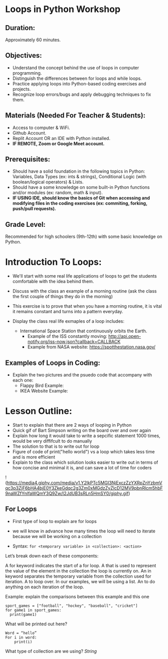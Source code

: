 # Loops in Python Workshop 

## Duration:
Approximately 60 minutes.

## Objectives:
- Understand the concept behind the use of loops in computer programming.
- Distinguish the differences between for loops and while loops.
- Practice applying loops into Python-based coding exercises and projects.
- Recognize loop errors/bugs and apply debugging techniques to fix them.

## Materials (Needed For Teacher & Students):
- Access to computer & WiFi.
- Github Account.
- Replit Account OR an IDE with Python installed.
- **IF REMOTE, Zoom or Google Meet account.**

## Prerequisites: 
- Should have a solid foundation in the following topics in Python: Variables, Data Types (ex: ints & strings), Conditional Logic (with boolean/logical operators) & Lists.
- Should have a some knowledge on some built-in Python functions and/or modules (ex: random, math & input).
- **IF USING IDE, should know the basics of Git when accessing and modifying files in the coding exercises (ex: commiting, forking, push/pull requests).**

## Grade Level:
Recommended for high schoolers (9th-12th) with some basic knowledge on Python.


# Introduction To Loops:
- We'll start with some real life applications of loops to get the students comfortable with the idea behind them.
- Discuss with the class an example of a morning routine (ask the class the first couple of things they do in the morning)
- This exercise is to prove that when you have a morning routine, it is vital it remains constant and turns into a pattern everyday.

- Display the class real life exmaples of a loop includes:
  - International Space Station that continuously orbits the Earth.
      - Example of the ISS constantly moving: http://api.open-notify.org/iss-now.json?callback=CALLBACK
      - Example from NASA website: https://spotthestation.nasa.gov/

## Examples of Loops in Coding:
- Explain the two pictures and the psuedo code that accompany with each one:
  - Flappy Bird Example:
  - IKEA Website Example:
 

# Lesson Outline:
- Start to explain that there are 2 ways of looping in Python
- Quick gif of Bart Simpson writing on the board over and over again
- Explain how long it would take to write a sepcific statement 1000 times, would be very diffifcult to do manually
- The solution to that is to write out for loop
- Figure of code of print("hello world") vs a loop which takes less time and is more efficient
- Explain to the class which solution looks easier to write out in terms of how concise and minimal it is, and can save a lot of time for coders

!(https://media4.giphy.com/media/v1.Y2lkPTc5MGI3NjExczZzYXRpZnYzbmVqc3p3ZjF6bHA4bjE0Y3ZkeGdqc2g3Zm0xMGdzZyZlcD12MV9pbnRlcm5hbF9naWZfYnlfaWQmY3Q9Zw/l2JdUB3sRLn5HmSY0/giphy.gif)

## For Loops
- First type of loop to explain are for loops
- we will know in advance how many times the loop will need to iterate because we will be working on a collection

- Syntax:
`for <temporary variable> in <collection>:
  <action>`

Let’s break down each of these components:

A for keyword indicates the start of a for loop.
A <temporary variable> that is used to represent the value of the element in the collection the loop is currently on.
An in keyword separates the temporary variable from the collection used for iteration.
A <collection> to loop over. In our examples, we will be using a list.
An <action> to do anything on each iteration of the loop.

Example: explain the comparisons between this example and this one
```
sport_games = ["football", "hockey", "baseball", "cricket"]
for game1 in sport_games:
  print(game1)
```

What will be printed out here? 
```
Word = “hello”
For i in word:
	print(i)
```

What type of collection are we using? *String*




        

